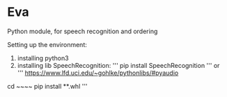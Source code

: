 # Eva
Python module, for speech recognition and ordering

Setting up the environment:
1) installing python3
2) installing lib SpeechRecognition:
'''
pip install SpeechRecognition
'''
or 
'''
https://www.lfd.uci.edu/~gohlke/pythonlibs/#pyaudio

cd ~~~~
pip install **.whl 
'''